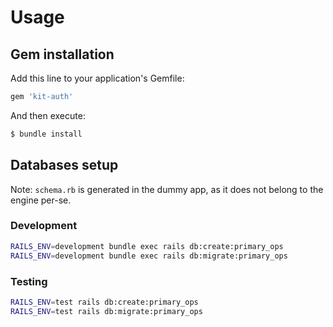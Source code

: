 # Usage

## Gem installation

Add this line to your application's Gemfile:

```ruby
gem 'kit-auth'
```

And then execute:
```sh
$ bundle install
```

## Databases setup

Note: `schema.rb` is generated in the dummy app, as it does not belong to the engine per-se.

### Development

```sh
RAILS_ENV=development bundle exec rails db:create:primary_ops
RAILS_ENV=development bundle exec rails db:migrate:primary_ops
```

### Testing
```sh
RAILS_ENV=test rails db:create:primary_ops
RAILS_ENV=test rails db:migrate:primary_ops
```
